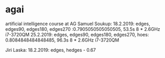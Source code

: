 # agai
artificial intelligence course at AG
Samuel Soukup:
	18.2.2019: edges, edges90, edges180, edges270 :0.7905050505050505, 53.5s 8 * 2.6GHz i7-3720QM 
	25.2.2019: edges, edges90, edges180, edges270, hoes: 0.8084848484848485, 96.3s 8 * 2.6GHz i7-3720QM 

Jiri Laska:
	18.2.2019: edges, hedges - 0.67

